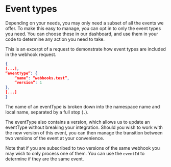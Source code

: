 # Event types

Depending on your needs, you may only need a subset of all the events we offer. To make this easy to manage, you can opt in to only the event types you need. You can choose these in our dashboard, and use them in your code to determine any action you need to take.

This is an excerpt of a request to demonstrate how event types are included in the webhook request.

```json
{
[...],
“eventType”: {
    “name”: “webhooks.test”,
    “version”: 1
},
[...]
}
```

The name of an eventType is broken down into the namespace name and local name, separated by a full stop (`.`).

The eventType also contains a version, which allows us to update an eventType without breaking your integration. Should you wish to work with the new version of this event, you can then manage the transition between two versions of the event at your convenience.

Note that if you are subscribed to two versions of the same webhook you may wish to only process one of them. You can use the `eventId` to determine if they are the same event.
